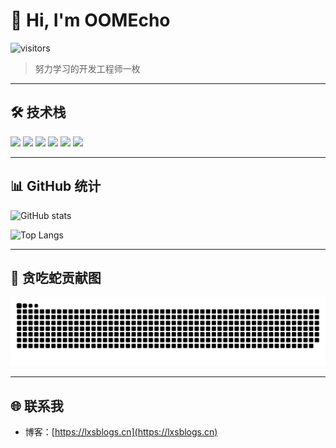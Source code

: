 # 👋 Hi, I'm OOMEcho

![visitors](https://visitor-badge.laobi.icu/badge?page_id=OOMEcho.OOMEcho)

> 努力学习的开发工程师一枚

---

## 🛠 技术栈
<p>
  <img src="https://img.shields.io/badge/Java-007396?style=flat-square&logo=java&logoColor=white" />
  <img src="https://img.shields.io/badge/SpringBoot-6DB33F?style=flat-square&logo=springboot&logoColor=white" />
  <img src="https://img.shields.io/badge/JavaScript-F7DF1E?style=flat-square&logo=javascript&logoColor=black" />
  <img src="https://img.shields.io/badge/Vue-4FC08D?style=flat-square&logo=vue.js&logoColor=white" />
  <img src="https://img.shields.io/badge/MySQL-4479A1?style=flat-square&logo=mysql&logoColor=white" />
  <img src="https://img.shields.io/badge/Redis-DC382D?style=flat-square&logo=redis&logoColor=white" />
</p>

---

## 📊 GitHub 统计
<p>
  <img src="https://github-readme-stats.vercel.app/api?username=OOMEcho&show_icons=true&theme=tokyonight" alt="GitHub stats" />
</p>
<p>
  <img src="https://github-readme-stats.vercel.app/api/top-langs/?username=OOMEcho&layout=compact&theme=tokyonight" alt="Top Langs" />
</p>

---

## 🐍 贪吃蛇贡献图

![Snake animation](https://github.com/OOMEcho/OOMEcho/blob/output/github-snake.svg)

---

## 🌐 联系我
- 博客：[https://lxsblogs.cn](https://lxsblogs.cn)
